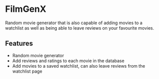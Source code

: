 
# FilmGenX

Random movie generator that is also capable of adding movies to a watchlist as well as being able to leave reviews on your favourite movies.

## Features

- Random movie generator
- Add reviews and ratings to each movie in the database
- Add movies to a saved watchlist, can also leave reviews from the watchlist page

